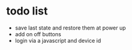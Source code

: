 # todo list

* save last state and restore them at power up
* add on off buttons
* login via a javascript and device id
